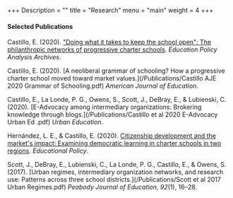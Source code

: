 +++
Description = ""
title = "Research"
menu = "main"
weight = 4
+++

#### Selected Publications  
Castillo, E. (2020). ["Doing what it takes to keep the school open": The philanthropic networks of progressive charter schools](https://epaa.asu.edu/ojs/article/view/4452/2493). *Education Policy Analysis Archives*.  

Castillo, E. (2020). [A neoliberal grammar of schooling? How a progressive charter school moved toward market values.](/Publications/Castillo AJE 2020 Grammar of Schooling.pdf) *American Journal of Education*.  

Castillo, E., La Londe, P. G., Owens, S., Scott, J., DeBray, E., & Lubienski, C. (2020). [E-Advocacy among intermediary organizations: Brokering knowledge through blogs.](/Publications/Castillo et al 2020 E-Advocacy Urban Ed .pdf) *Urban Education*.  

Hernández, L. E., & Castillo, E. (2020). [Citizenship development and the market's impact: Examining democratic learning in charter schools in two regions](https://journals.sagepub.com/doi/full/10.1177/0895904820901482). *Educational Policy*.  

Scott, J., DeBray, E., Lubienski, C., La Londe, P. G., Castillo, E., & Owens, S. (2017). [Urban regimes, intermediary organization networks, and research use: Patterns across three school districts.](/Publications/Scott et al 2017 Urban Regimes.pdf) *Peabody Journal of Education, 92*(1), 16–28.  